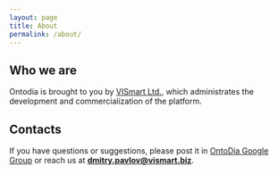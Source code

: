 ```yaml
---
layout: page
title: About
permalink: /about/
---
```


## Who we are

Ontodia is brought to you by [VISmart Ltd.](http://vismart.biz), which administrates the development and commercialization of the platform.

## Contacts

If you have questions or suggestions, please post it in [OntoDia Google Group](https://groups.google.com/forum/#!forum/ontodia) 
or reach us at **dmitry.pavlov@vismart.biz**.
